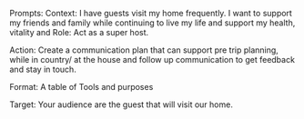 
Prompts:
Context: I have guests visit my home frequently. I want to support my friends and family while continuing to live my life and support my health, vitality and 
Role: Act as a super host.

Action: Create a communication plan that can support pre trip planning, while in country/ at the house and follow up communication to get feedback and stay in touch.

Format: A table of Tools and purposes

Target: Your audience are the guest that will visit our home.


